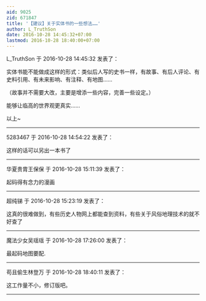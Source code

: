 ```yaml
---
aid: 9025
zid: 671847
title: '【建议】关于实体书的一些想法……'
author: L_TruthSon
date: 2016-10-28 14:45:32+07:00
lastmod: 2016-10-28 18:40:00+07:00
---
```


L_TruthSon 于 2016-10-28 14:45:32 发表了：

实体书能不能做成这样的形式：类似后人写的史书一样，有故事、有后人评论、有史料引用、有未来影响、有注释、有地图……

（故事并不需要大改，主要是增添一些内容，完善一些设定。）

能够让临高的世界观更真实……

以上~

---------

5283467 于 2016-10-28 14:54:22 发表了：

这样的话可以另出一本书了

---------

华夏贵胄王保保 于 2016-10-28 15:11:39 发表了：

起码得有念力的漫画

---------

超纯锑 于 2016-10-28 15:23:19 发表了：

这真的很难做到，有些历史人物网上都能查到资料，有些关于风俗地理技术的就不好查了

---------

魔法少女吴瑶瑶 于 2016-10-28 17:26:00 发表了：

最起码地图要配.

---------

苟且偷生林登万 于 2016-10-28 18:40:11 发表了：

这工作量不小，修订版吧。

---------

